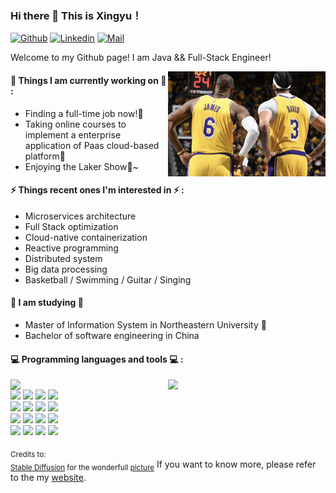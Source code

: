 ### Hi there 👋 This is Xingyu！ 
 
 
[![Github](https://img.shields.io/badge/-Github-000?style=flat&logo=Github&logoColor=white)](https://github.com/XingyuHuang23)
[![Linkedin](https://img.shields.io/badge/-LinkedIn-blue?style=flat&logo=Linkedin&logoColor=white)](https://www.linkedin.com/in/xingyuhuang23)
[![Mail](https://img.shields.io/badge/-Mail-c14438?style=flat&logo=Gmail&logoColor=white)](huang.xingyu2@northeastern.edu)
 
Welcome to my Github page! I am Java && Full-Stack Engineer!  
 
<img align="right" alt="img" src="https://github.com/XingyuHuang23/XingyuHuang23/blob/main/img/lakers.jpg" width="50%" height="auto" border-radius="10px" />
 
 
#### 🌱 Things I am currently working on 🌱 : 
- Finding a full-time job now!🚀
- Taking online courses to implement a enterprise application of Paas cloud-based platform🔨
- Enjoying the Laker Show🏀~
 
#### ⚡ Things recent ones I'm interested in ⚡ : 
- Microservices architecture
- Full Stack optimization
- Cloud-native containerization
- Reactive programming
- Distributed system
- Big data processing
- Basketball / Swimming / Guitar / Singing
 
#### 🌻 I am studying 🌻
- Master of Information System in Northeastern University 🐺
- Bachelor of software engineering in China
 
#### :computer: Programming languages and tools :computer: : 
<p>
<img width="50%" align="right" src="https://github-readme-stats.vercel.app/api?username=zhanglina94&show_icons=true&hide_border=true" />
<img width="50%" align="right" src="https://github-readme-stats.vercel.app/api/top-langs/?username=anuraghazra&layout=compact" />
<code><img width="10%" src="https://www.vectorlogo.zone/logos/java/java-ar21.svg""></code>
<code><img width="10%" src="https://www.vectorlogo.zone/logos/springio/springio-ar21.svg"></code>
<code><img width="10%" src="https://www.vectorlogo.zone/logos/elastic/elastic-ar21.svg"></code>
<code><img width="10%" src="https://www.vectorlogo.zone/logos/amazon_aws/amazon_aws-ar21.svg"></code>
<br />
<code><img width="10%" src="https://www.vectorlogo.zone/logos/javascript/javascript-horizontal.svg"></code>
<code><img width="10%" src="https://www.vectorlogo.zone/logos/reactjs/reactjs-ar21.svg"></code>
<code><img width="10%" src="https://www.vectorlogo.zone/logos/nodejs/nodejs-ar21.svg"></code>
<code><img width="10%" src="https://www.vectorlogo.zone/logos/mongodb/mongodb-ar21.svg"></code>
<br />
<code><img width="10%" src="https://www.vectorlogo.zone/logos/mysql/mysql-ar21.svg"></code>
<code><img width="10%" src="https://www.vectorlogo.zone/logos/linux/linux-ar21.svg"></code>
<code><img width="10%" src="https://www.vectorlogo.zone/logos/docker/docker-ar21.svg"></code>
<code><img width="10%" src="https://www.vectorlogo.zone/logos/redis/redis-ar21.svg"></code>
<br />
<code><img width="10%" src="https://www.vectorlogo.zone/logos/apache_hadoop/apache_hadoop-ar21.svg"></code>
<code><img width="10%" src="https://www.vectorlogo.zone/logos/apache_kafka/apache_kafka-ar21.svg"></code>
<code><img width="10%" src="https://www.vectorlogo.zone/logos/apache_spark/apache_spark-ar21.svg"></code>
<code><img width="10%" src="https://www.vectorlogo.zone/logos/apache_hive/apache_hive-ar21.svg"></code>
</p>

<sub>Credits to: <br/>[Stable Diffusion](https://stablediffusionweb.com) for the wonderfull [picture](https://github.com/xingyuHuang23/xingyuHuang23/img/lakers.jpg)</sub>
If you want to know more, please refer to the my [website](https://XingyuHuang23.github.io).

<!--
**XingyuHuang23/XingyuHuang23** is a ✨ _special_ ✨ repository because its `README.md` (this file) appears on your GitHub profile.

Here are some ideas to get you started:

- 🔭 I’m currently working on ...
- 🌱 I’m currently learning ...
- 👯 I’m looking to collaborate on ...
- 🤔 I’m looking for help with ...
- 💬 Ask me about ...
- 📫 How to reach me: ...
- 😄 Pronouns: ...
- ⚡ Fun fact: ...
### Hi, I'm ! 👋

- 🍻 Master at [NEU](https://www.northeastern.edu) in Information System 
- 🌱 Java / Full-Stack / Big fan of distribute system
- 🏃 Basketball / Swimming / Guitar / Singing
- ⚡ CSGO / Overwatcher
-->
